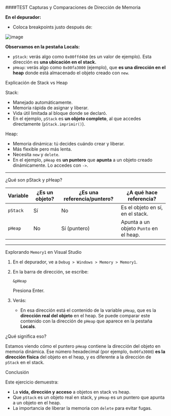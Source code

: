 ####TEST
Capturas y Comparaciones de Dirección de Memoria

**En el depurador:**
- Coloca breakpoints justo después de:

 ![image](https://github.com/user-attachments/assets/31b8cd0e-05f0-42a4-a6af-de435e8531a3)


**Observamos en la pestaña Locals:**
- `pStack`: verás algo como `0x00ffd4b0` (es un valor de ejemplo). Esta dirección es **una ubicación en el stack.**
- `pHeap`: verás algo como `0x00fa3000` (ejemplo), que **es una dirección en el heap** donde está almacenado el objeto creado con `new`.



Explicación de Stack vs Heap

Stack:
- Manejado automáticamente.
- Memoria rápida de asignar y liberar.
- Vida útil limitada al bloque donde se declaró.
- En el ejemplo, `pStack` es **un objeto completo**, al que accedes directamente (`pStack.imprimir()`).

 Heap:
- Memoria dinámica: tú decides cuándo crear y liberar.
- Más flexible pero más lenta.
- Necesita `new` y `delete`.
- En el ejemplo, `pHeap` es **un puntero** que **apunta** a un objeto creado dinámicamente. Lo accedes con `->`.

---

¿Qué son pStack y pHeap?

| Variable   | ¿Es un objeto? | ¿Es una referencia/puntero? | ¿A qué hace referencia?                         |
|------------|----------------|-----------------------------|--------------------------------------------------|
| `pStack`   | Sí          |     No                       | Es el objeto en sí, en el stack.                |
| `pHeap`    | No          |     Sí (puntero)             | Apunta a un objeto `Punto` en el heap.          |

---

Explorando `Memory1` en Visual Studio

1. En el depurador, ve a `Debug > Windows > Memory > Memory1`.
2. En la barra de dirección, se escribe:  
   ```
   &pHeap
   ```
   Presiona Enter.

3. Verás:
   - En esa dirección está el contenido de la variable `pHeap`, que es la **dirección real del objeto** en el heap.
   Se puede comparar este contenido con la dirección de `pHeap` que aparece en la pestaña **Locals**.

¿Qué significa eso?

Estamos viendo cómo el puntero `pHeap` contiene la dirección del objeto en memoria dinámica. Ese número hexadecimal (por ejemplo, `0x00fa3000`) **es la dirección física** del objeto en el heap, y es diferente a la dirección de `pStack` en el stack.

Conclusión

Este ejercicio demuestra:

- La **vida, dirección y acceso** a objetos en stack vs heap.
- Que `pStack` es un objeto real en stack, y `pHeap` es un puntero que apunta a un objeto en el heap.
- La importancia de liberar la memoria con `delete` para evitar fugas.



